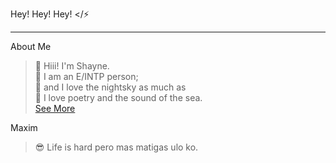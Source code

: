  Hey! Hey! Hey! </:zap:
***
About Me
>  :information_desk_person: Hiii! I'm Shayne. <br>
:herb: I am an E/INTP person;<br>
:crescent_moon: and I love the nightsky as much as<br>
:shell: I love poetry and the sound of the sea.<br>
[See More](https://drive.google.com/file/d/13c5lkVKWN-r3L-uCBGJJYDhW5nCag5R3/view?usp=sharing)

Maxim
> :sunglasses: Life is hard pero mas matigas ulo ko.
